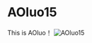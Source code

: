# AOluo15
This is AOluo！
![AOluo15](https://github.com/XYiYiYiYiYiYiYi/AOluo15/assets/108056537/9f280f32-61dc-4f44-a48b-63aa0c052e2f)
